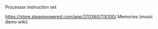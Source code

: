 Processor instruction set

https://store.steampowered.com/app/370360/TIS100/
Memories (music demo wiki)
